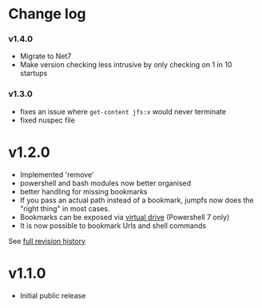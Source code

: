 # Change log

### v1.4.0
- Migrate to Net7
- Make version checking less intrusive by only checking on 1 in 10 startups

### v1.3.0
- fixes an issue where `get-content jfs:x` would never terminate
- fixed nuspec file

# v1.2.0
- Implemented 'remove'
- powershell and bash modules now better organised
- better handling for missing bookmarks
- If you pass an actual path instead of a bookmark, jumpfs now does the "right thing" in most cases.
- Bookmarks can be exposed via [virtual drive](doc/psdrive.md) (Powershell 7 only)
- It is now possible to bookmark Urls and shell commands

See [full revision history](doc/revisionHistory.md)

# v1.1.0 
- Initial public release 
